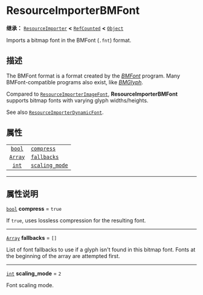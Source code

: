 <!-- ⚠ 请勿编辑本文件 ⚠ -->
<!-- 本文档使用脚本从 WeDot 引擎源码仓库生成。 -->
<!-- 生成脚本：https://github.com/WeDot-Engine/WeDot/tree/master/doc/tools/make_md.py； -->
<!-- 原文件：https://github.com/WeDot-Engine/WeDot/tree/master/doc/classes/ResourceImporterBMFont.xml。 -->

<div id="_class_resourceimporterbmfont"></div>

# ResourceImporterBMFont

**继承：** [`ResourceImporter`](class_resourceimporter.md) **<** [`RefCounted`](class_refcounted.md) **<** [`Object`](class_object.md)

Imports a bitmap font in the BMFont (`.fnt`) format.

## 描述

The BMFont format is a format created by the [*BMFont*](https://www.angelcode.com/products/bmfont/) program. Many BMFont-compatible programs also exist, like [*BMGlyph*](https://www.bmglyph.com/).

Compared to [`ResourceImporterImageFont`](class_resourceimporterimagefont.md), **ResourceImporterBMFont** supports bitmap fonts with varying glyph widths/heights.

See also [`ResourceImporterDynamicFont`](class_resourceimporterdynamicfont.md).

## 属性

|||
|:-:|:--|
| [`bool`](class_bool.md)   | [`compress`](class_resourceimporterbmfont.md#class_resourceimporterbmfont_property_compress)         | ``true`` |
| [`Array`](class_array.md) | [`fallbacks`](class_resourceimporterbmfont.md#class_resourceimporterbmfont_property_fallbacks)       | ``[]``   |
| [`int`](class_int.md)     | [`scaling_mode`](class_resourceimporterbmfont.md#class_resourceimporterbmfont_property_scaling_mode) | ``2``    |

<!-- rst-class:: classref-section-separator -->

---

## 属性说明

<div id="_class_resourceimporterbmfont_property_compress"></div>

[`bool`](class_bool.md) **compress** = ``true`` <div id="class_resourceimporterbmfont_property_compress"></div>

If `true`, uses lossless compression for the resulting font.

<!-- rst-class:: classref-item-separator -->

---

<div id="_class_resourceimporterbmfont_property_fallbacks"></div>

[`Array`](class_array.md) **fallbacks** = ``[]`` <div id="class_resourceimporterbmfont_property_fallbacks"></div>

List of font fallbacks to use if a glyph isn't found in this bitmap font. Fonts at the beginning of the array are attempted first.

<!-- rst-class:: classref-item-separator -->

---

<div id="_class_resourceimporterbmfont_property_scaling_mode"></div>

[`int`](class_int.md) **scaling_mode** = ``2`` <div id="class_resourceimporterbmfont_property_scaling_mode"></div>

Font scaling mode.

[^virtual]: 本方法通常需要用户覆盖才能生效。
[^const]: 本方法无副作用，不会修改该实例的任何成员变量。
[^vararg]: 本方法除了能接受在此处描述的参数外，还能够继续接受任意数量的参数。
[^constructor]: 本方法用于构造某个类型。
[^static]: 调用本方法无需实例，可直接使用类名进行调用。
[^operator]: 本方法描述的是使用本类型作为左操作数的有效运算符。
[^bitfield]: 这个值是由下列位标志构成位掩码的整数。
[^void]: 无返回值。
